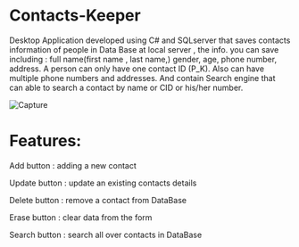 # Contacts-Keeper

Desktop Application developed using C# and SQLserver that saves contacts information of people in Data Base at local server , the info. you can save including :
full name(first name , last name,) gender, age, phone number, address. 
A person can only have one contact ID (P_K). 
Also can have multiple phone numbers and addresses. 
And contain Search engine that can able to search a contact by name or  CID or his/her number.

![Capture](https://user-images.githubusercontent.com/44679914/87848927-f4009900-c8e4-11ea-9110-9854b8101e3f.PNG)


# Features: 

Add button : adding a new contact 

Update button : update an existing contacts details 

Delete button : remove a contact from DataBase 

Erase button  : clear data from the form  

Search button : search all over contacts in DataBase

